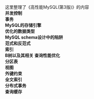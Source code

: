 这里整理了《高性能MySQL(第3版)》的内容<br/>
**并发控制<br/>**
**事务<br/>**
**MySQL的存储引擎<br/>**
**优化的数据类型<br/>**
**MySQL schema设计中的陷阱<br/>**
**范式和反范式<br/>**
**索引<br/>**
**B树以及其相关**
**查询性能优化<br/>**
**分区表<br/>**
**视图<br/>**
**外键约束<br/>**
**全文索引<br/>**
**分布式事务<br/>**
**查询缓存<br/>**